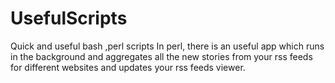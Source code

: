# UsefulScripts
Quick and useful bash ,perl scripts
In perl, there is an useful app which runs in the background and aggregates all the new stories from your rss feeds for different  websites and updates your rss feeds viewer. 
